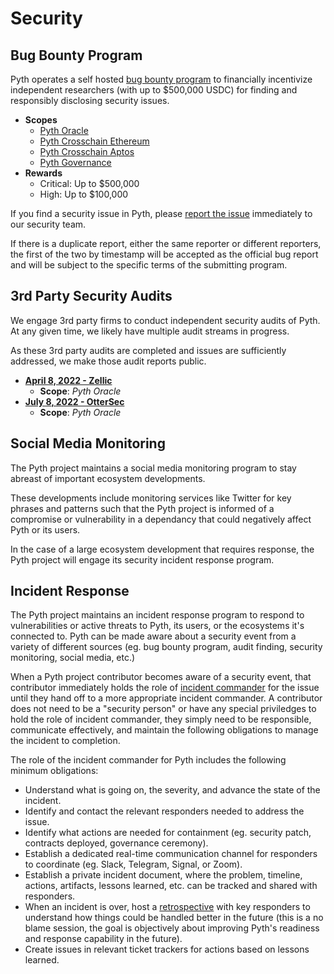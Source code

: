 # Security

## Bug Bounty Program

Pyth operates a self hosted [bug bounty program](https://pyth.network/bounty) to financially incentivize independent researchers (with up to $500,000 USDC) for finding and responsibly disclosing security issues.

- **Scopes**
    - [Pyth Oracle](https://github.com/pyth-network/pyth-client/tree/main/program)
    - [Pyth Crosschain Ethereum](https://github.com/pyth-network/pyth-crosschain/tree/main/ethereum/contracts/pyth)
    - [Pyth Crosschain Aptos](https://github.com/pyth-network/pyth-crosschain/tree/main/aptos/contracts)
    - [Pyth Governance](https://github.com/pyth-network/governance/tree/master/staking/programs/staking)
- **Rewards**
    - Critical: Up to $500,000
    - High: Up to $100,000

If you find a security issue in Pyth, please [report the issue](https://yyyf63zqhtu.typeform.com/to/dBV4qcP0) immediately to our security team.

If there is a duplicate report, either the same reporter or different reporters, the first of the two by timestamp will be accepted as the official bug report and will be subject to the specific terms of the submitting program.

## 3rd Party Security Audits

We engage 3rd party firms to conduct independent security audits of Pyth.  At any given time, we likely have multiple audit streams in progress.

As these 3rd party audits are completed and issues are sufficiently addressed, we make those audit reports public.

- **[April 8, 2022 - Zellic](https://github.com/pyth-network/audit-reports/blob/main/2022_04_08/pyth_oracle_client_zellic.pdf)**
    - **Scope**: *Pyth Oracle*
- **[July 8, 2022 - OtterSec](https://github.com/pyth-network/audit-reports/blob/main/2022_07_08/pyth-oracle-ottersec.pdf)**
    - **Scope**: *Pyth Oracle*

## Social Media Monitoring

The Pyth project maintains a social media monitoring program to stay abreast of important ecosystem developments.

These developments include monitoring services like Twitter for key phrases and patterns such that the Pyth project is informed of a compromise or vulnerability in a dependancy that could negatively affect Pyth or its users.

In the case of a large ecosystem development that requires response, the Pyth project will engage its security incident response program.

## Incident Response

The Pyth project maintains an incident response program to respond to vulnerabilities or active threats to Pyth, its users, or the ecosystems it's connected to. Pyth can be made aware about a security event from a variety of different sources (eg. bug bounty program, audit finding, security monitoring, social media, etc.)

When a Pyth project contributor becomes aware of a security event, that contributor immediately holds the role of [incident commander](https://en.wikipedia.org/wiki/Incident_commander) for the issue until they hand off to a more appropriate incident commander.  A contributor does not need to be a "security person" or have any special priviledges to hold the role of incident commander, they simply need to be responsible, communicate effectively, and maintain the following obligations to manage the incident to completion.

The role of the incident commander for Pyth includes the following minimum obligations:

- Understand what is going on, the severity, and advance the state of the incident.
- Identify and contact the relevant responders needed to address the issue.
- Identify what actions are needed for containment (eg. security patch, contracts deployed, governance ceremony).
- Establish a dedicated real-time communication channel for responders to coordinate (eg. Slack, Telegram, Signal, or Zoom).
- Establish a private incident document, where the problem, timeline, actions, artifacts, lessons learned, etc. can be tracked and shared with responders.
- When an incident is over, host a [retrospective](https://en.wikipedia.org/wiki/Retrospective) with key responders to understand how things could be handled better in the future (this is a no blame session, the goal is objectively about improving Pyth's readiness and response capability in the future).
- Create issues in relevant ticket trackers for actions based on lessons learned.

